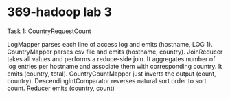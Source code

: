 # 369-hadoop lab 3

Task 1: CountryRequestCount

LogMapper parses each line of access log and emits (hostname, LOG 1).
CountryMapper parses csv file and emits (hostname, country).
JoinReducer takes all values and performs a reduce-side join.
It aggregates number of log entries per hostname and associate them with corresponding country.
It emits (country, total).
CountryCountMapper just inverts the output (count, country).
DescendingIntComparator reverses natural sort order to sort count.
Reducer emits (country, count)

